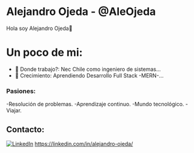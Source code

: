 # Alejandro Ojeda - @AleOjeda
Hola soy Alejandro Ojeda👋

# Un poco de mi:
- 🔭 Donde trabajo?: Nec Chile como ingeniero de sistemas...
- 🌱 Crecimiento: Aprendiendo Desarrollo Full Stack -MERN-...

### Pasiones:
-Resolución de problemas.
-Aprendizaje continuo.
-Mundo tecnológico.
-Viajar.


## Contacto:
[![LinkedIn](https://user-images.githubusercontent.com/282759/84680162-4161a300-af00-11ea-912c-8f32e5cc1676.png)](https://linkedin.com/in/alejandro-ojeda/) https://linkedin.com/in/alejandro-ojeda/

<!--
**AleOjeda/AleOjeda** is a ✨ _special_ ✨ repository because its `README.md` (this file) appears on your GitHub profile.



Here are some ideas to get you started:

- 🔭 I’m currently working on ...
- 🌱 I’m currently learning ...
- 👯 I’m looking to collaborate on ...
- 🤔 I’m looking for help with ...
- 💬 Ask me about ...
- 📫 How to reach me: ...
- 😄 Pronouns: ...
- ⚡ Fun fact: ...
-->
